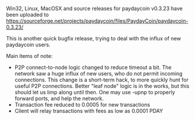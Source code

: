 Win32, Linux, MacOSX and source releases for paydaycoin v0.3.23 have been uploaded to
https://sourceforge.net/projects/paydaycoin/files/PaydayCoin/paydaycoin-0.3.23/

This is another quick bugfix release, trying to deal with the influx of new paydaycoin users.

Main items of note:

* P2P connect-to-node logic changed to reduce timeout a bit.  The network saw a huge influx of new users, who do not permit incoming connections.  This change is a short-term hack, to more quickly hunt for useful P2P connections.  Better "leaf node" logic is in the works, but this should let us limp along until then.  One may use -upnp to properly forward ports, and help the network.
* Transaction fee reduced to 0.0005 for new transactions
* Client will relay transactions with fees as low as 0.0001 PDAY
